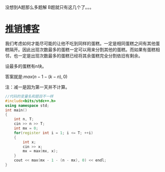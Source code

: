 没想到A题那么多题解 B题就只有这几个了。。。

# [推销博客](https://www.cnblogs.com/Shiina-Rikka/p/11769551.html)

我们考虑如何才能尽可能的让他不吃到同样的蛋糕。一定是相同蛋糕之间有其他蛋糕隔开。因此出现次数最多的蛋糕一定可以用来分割其他的蛋糕。而如果有蛋糕相邻，也一定是出现次数最多的蛋糕已经将其余蛋糕完全分割依旧有剩余。

设最多的蛋糕有n块。

答案就是:$max(n - 1 - (k - n), 0)$

注：减一是因为第一天并不计算。
```cpp
//代码的变量名和题目不一样
#include<bits/stdc++.h>
using namespace std;
int main()
{
	int n, T;
	cin >> n >> T;
	int mx = 0;
	for(register int i = 1; i <= T; ++i)
	{
		int x;
		cin >> x;
		mx = max(mx, x);
	}
	cout << max(mx - 1 - (n - mx), 0) << endl;
} 
```